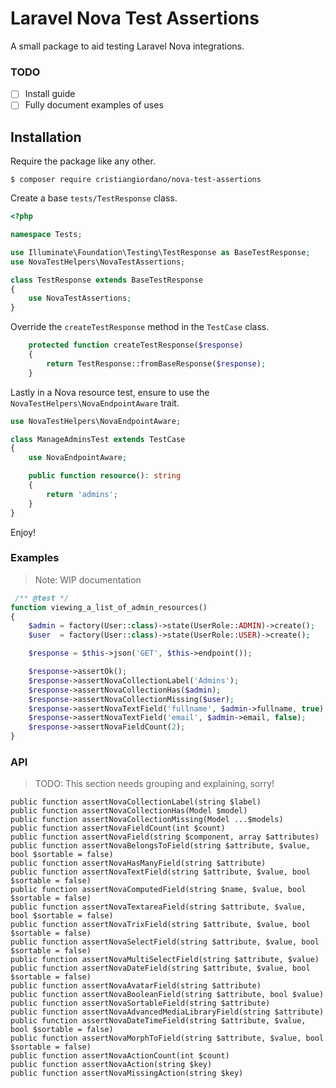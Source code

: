 # Laravel Nova Test Assertions

A small package to aid testing Laravel Nova integrations.

### TODO
- [ ] Install guide
- [ ] Fully document examples of uses

## Installation

Require the package like any other.

```
$ composer require cristiangiordano/nova-test-assertions
```

Create a base `tests/TestResponse` class.

```php
<?php

namespace Tests;

use Illuminate\Foundation\Testing\TestResponse as BaseTestResponse;
use NovaTestHelpers\NovaTestAssertions;

class TestResponse extends BaseTestResponse
{
    use NovaTestAssertions;
}
```

Override the `createTestResponse` method in the `TestCase` class.

```php
    protected function createTestResponse($response)
    {
        return TestResponse::fromBaseResponse($response);
    }
```

Lastly in a Nova resource test, ensure to use the `NovaTestHelpers\NovaEndpointAware` trait. 

```php
use NovaTestHelpers\NovaEndpointAware;

class ManageAdminsTest extends TestCase
{
    use NovaEndpointAware;

    public function resource(): string
    {
        return 'admins';
    }
}
```

Enjoy!

### Examples

> Note: WIP documentation

```php
 /** @test */
function viewing_a_list_of_admin_resources()
{
    $admin = factory(User::class)->state(UserRole::ADMIN)->create();
    $user  = factory(User::class)->state(UserRole::USER)->create();

    $response = $this->json('GET', $this->endpoint());

    $response->assertOk();
    $response->assertNovaCollectionLabel('Admins');
    $response->assertNovaCollectionHas($admin);
    $response->assertNovaCollectionMissing($user);
    $response->assertNovaTextField('fullname', $admin->fullname, true);
    $response->assertNovaTextField('email', $admin->email, false);
    $response->assertNovaFieldCount(2);
}
```

### API

> TODO: This section needs grouping and explaining, sorry!

```
public function assertNovaCollectionLabel(string $label)
public function assertNovaCollectionHas(Model $model)
public function assertNovaCollectionMissing(Model ...$models)
public function assertNovaFieldCount(int $count)
public function assertNovaField(string $component, array $attributes)
public function assertNovaBelongsToField(string $attribute, $value, bool $sortable = false)
public function assertNovaHasManyField(string $attribute)
public function assertNovaTextField(string $attribute, $value, bool $sortable = false)
public function assertNovaComputedField(string $name, $value, bool $sortable = false)
public function assertNovaTextareaField(string $attribute, $value, bool $sortable = false)
public function assertNovaTrixField(string $attribute, $value, bool $sortable = false)
public function assertNovaSelectField(string $attribute, $value, bool $sortable = false)
public function assertNovaMultiSelectField(string $attribute, $value)
public function assertNovaDateField(string $attribute, $value, bool $sortable = false)
public function assertNovaAvatarField(string $attribute)
public function assertNovaBooleanField(string $attribute, bool $value)
public function assertNovaSortableField(string $attribute)
public function assertNovaAdvancedMediaLibraryField(string $attribute)
public function assertNovaDateTimeField(string $attribute, $value, bool $sortable = false)
public function assertNovaMorphToField(string $attribute, $value, bool $sortable = false)
public function assertNovaActionCount(int $count)
public function assertNovaAction(string $key)
public function assertNovaMissingAction(string $key)
```